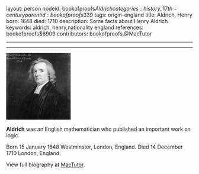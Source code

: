 layout: person
nodeid: bookofproofs$Aldrich
categories: history,17th-century
parentid: bookofproofs$339
tags: origin-england
title: Aldrich, Henry
born: 1648
died: 1710
description: Some facts about Henry Aldrich
keywords: aldrich, henry,nationality england
references: bookofproofs$6909
contributors: bookofproofs,@MacTutor

---


---

![Aldrich.jpg](https://github.com/bookofproofs/bookofproofs.github.io/blob/main/_sources/_assets/images/portraits/Aldrich.jpg?raw=true)

**Aldrich** was an English mathematician who published an important work on logic.

Born 15 January 1648 Westminster, London, England. Died 14 December 1710 London, England.


View full biography at [MacTutor](https://mathshistory.st-andrews.ac.uk/Biographies/Aldrich/).
